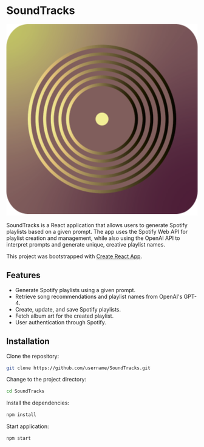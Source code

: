 # SoundTracks
![SoundTracks logo](./public/djboticon.png)

SoundTracks is a React application that allows users to generate Spotify playlists based on a given prompt. The app uses the Spotify Web API for playlist creation and management, while also using the OpenAI API to interpret prompts and generate unique, creative playlist names.

This project was bootstrapped with [Create React App](https://github.com/facebook/create-react-app).

## Features
- Generate Spotify playlists using a given prompt.
- Retrieve song recommendations and playlist names from OpenAI's GPT-4.
- Create, update, and save Spotify playlists.
- Fetch album art for the created playlist.
- User authentication through Spotify.

## Installation

Clone the repository:
```bash
git clone https://github.com/username/SoundTracks.git
```

Change to the project directory:

```bash
cd SoundTracks
```

Install the dependencies:
```bash
npm install
```

Start application:
```bash
npm start
```
